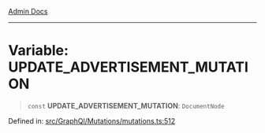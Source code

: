 [Admin Docs](/)

***

# Variable: UPDATE\_ADVERTISEMENT\_MUTATION

> `const` **UPDATE\_ADVERTISEMENT\_MUTATION**: `DocumentNode`

Defined in: [src/GraphQl/Mutations/mutations.ts:512](https://github.com/PalisadoesFoundation/talawa-admin/blob/main/src/GraphQl/Mutations/mutations.ts#L512)
